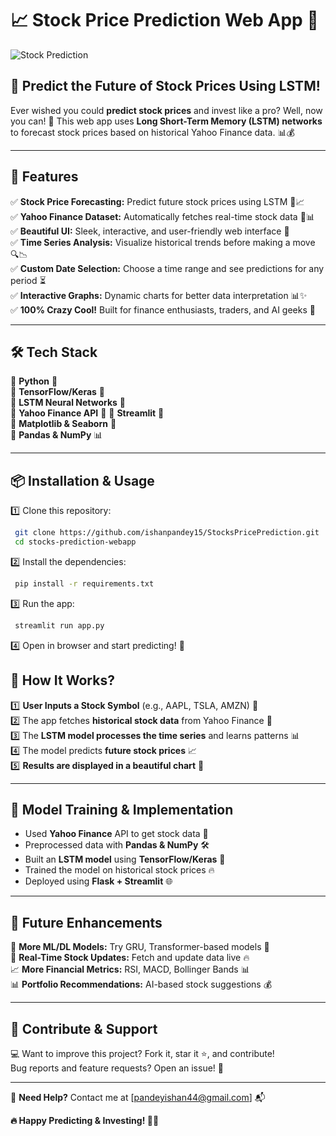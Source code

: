 # 📈 Stock Price Prediction Web App 🚀

![Stock Prediction](https://media.giphy.com/media/l3q2K5jinAlChoCLS/giphy.gif)

## **🔮 Predict the Future of Stock Prices Using LSTM!**
Ever wished you could **predict stock prices** and invest like a pro? Well, now you can! 🤑 This web app uses **Long Short-Term Memory (LSTM) networks** to forecast stock prices based on historical Yahoo Finance data. 📊💰

---

## **🌟 Features**
✅ **Stock Price Forecasting:** Predict future stock prices using LSTM 🧠📈  
✅ **Yahoo Finance Dataset:** Automatically fetches real-time stock data 💾📊  
✅ **Beautiful UI:** Sleek, interactive, and user-friendly web interface 🎨  
✅ **Time Series Analysis:** Visualize historical trends before making a move 🔍📉  
✅ **Custom Date Selection:** Choose a time range and see predictions for any period ⏳  
✅ **Interactive Graphs:** Dynamic charts for better data interpretation 📊✨  
✅ **100% Crazy Cool!** Built for finance enthusiasts, traders, and AI geeks 🤯  

---

## **🛠️ Tech Stack**
🔹 **Python** 🐍  
🔹 **TensorFlow/Keras** 🤖  
🔹 **LSTM Neural Networks** 🧠  
🔹 **Yahoo Finance API** 📡 
🔹 **Streamlit** 🚀  
🔹 **Matplotlib & Seaborn** 🎨  
🔹 **Pandas & NumPy** 📊  

---

## **📦 Installation & Usage**
1️⃣ Clone this repository:
```sh
 git clone https://github.com/ishanpandey15/StocksPricePrediction.git
 cd stocks-prediction-webapp
```
2️⃣ Install the dependencies:
```sh
 pip install -r requirements.txt
```
3️⃣ Run the app:
```sh
 streamlit run app.py
```
4️⃣ Open in browser and start predicting! 🎯


## **📢 How It Works?**
1️⃣ **User Inputs a Stock Symbol** (e.g., AAPL, TSLA, AMZN) 🏦  
2️⃣ The app fetches **historical stock data** from Yahoo Finance 📡  
3️⃣ The **LSTM model processes the time series** and learns patterns 📊  
4️⃣ The model predicts **future stock prices** 📈  
5️⃣ **Results are displayed in a beautiful chart** 🌟  

---

## **🤖 Model Training & Implementation**
- Used **Yahoo Finance** API to get stock data 🏦
- Preprocessed data with **Pandas & NumPy** 🛠️
- Built an **LSTM model** using **TensorFlow/Keras** 🧠
- Trained the model on historical stock prices 🔥
- Deployed using **Flask + Streamlit** 🌐

---

## **🚀 Future Enhancements**
🔮 **More ML/DL Models:** Try GRU, Transformer-based models 🤖  
📡 **Real-Time Stock Updates:** Fetch and update data live 🔥  
📈 **More Financial Metrics:** RSI, MACD, Bollinger Bands 📊  
📊 **Portfolio Recommendations:** AI-based stock suggestions 💰  

---

## **🌟 Contribute & Support**
💻 Want to improve this project? Fork it, star it ⭐, and contribute!  
Bug reports and feature requests? Open an issue! 🚀  

---

📩 **Need Help?** Contact me at [pandeyishan44@gmail.com] 📬  

**🔥 Happy Predicting & Investing! 🚀💸**

